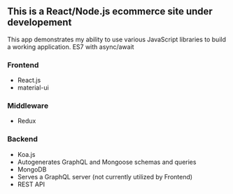 ## This is a React/Node.js ecommerce site under developement

This app demonstrates my ability to use various JavaScript libraries to build a working application. ES7 with async/await

### Frontend
* React.js
* material-ui

### Middleware
* Redux

### Backend
* Koa.js
* Autogenerates GraphQL and Mongoose schemas and queries
* MongoDB
* Serves a GraphQL server (not currently utilized by Frontend)
* REST API
